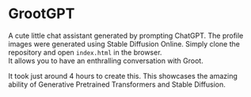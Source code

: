 # GrootGPT
A cute little chat assistant generated by prompting ChatGPT. The profile images were generated using Stable Diffusion Online. Simply clone the repository and open `index.html` in the browser.  
It allows you to have an enthralling conversation with Groot.  
  
It took just around 4 hours to create this. This showcases the amazing ability of Generative Pretrained Transformers and Stable Diffusion.
